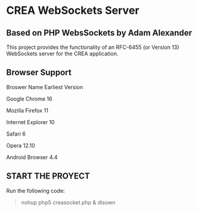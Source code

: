 CREA WebSockets Server
==============

Based on PHP WebsSockets by Adam Alexander
-----------------------------------

This project provides the functionality of an RFC-6455 (or Version 13) WebSockets server for the CREA application.

Browser Support
---------------

Broswer Name        Earliest Version

Google Chrome       16

Mozilla Firefox     11

Internet Explorer   10

Safari              6

Opera               12.10

Android Browser     4.4

START THE PROYECT
-----------------

Run the following code:

> nohup php5 creasocket.php & disown
